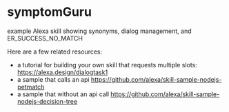 # symptomGuru
example Alexa skill showing synonyms, dialog management, and ER_SUCCESS_NO_MATCH

Here are a few related resources:
- a tutorial for building your own skill that requests multiple slots: https://alexa.design/dialogtask1
- a sample that calls an api https://github.com/alexa/skill-sample-nodejs-petmatch
- a sample that without an api call https://github.com/alexa/skill-sample-nodejs-decision-tree

